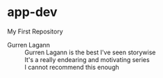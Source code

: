# app-dev
My First Repository
<dl>
  <dt>Gurren Lagann</dt>
  <dd>Gurren Lagann is the best I've seen storywise</dd>
  <dd>It's a really endearing and motivating series</dd>
  <dd>I cannot recommend this enough</dd>
</dl>
